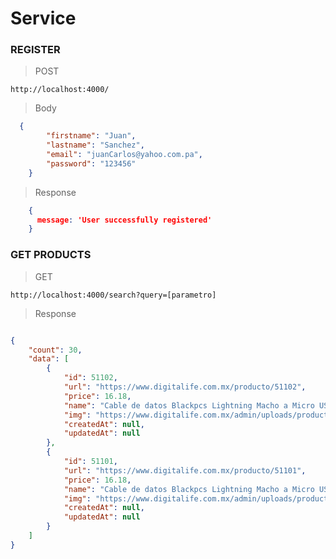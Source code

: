 # Service 


### REGISTER

> POST

```http://localhost:4000/```

>Body

```json
  {
        "firstname": "Juan",
        "lastname": "Sanchez",
        "email": "juanCarlos@yahoo.com.pa",
        "password": "123456"
    }

```

> Response 
```json
    { 
      message: 'User successfully registered' 
    }

```


### GET PRODUCTS 

 > GET
 
```http://localhost:4000/search?query=[parametro]```

> Response

```json

{
    "count": 30,
    "data": [
        {
            "id": 51102,
            "url": "https://www.digitalife.com.mx/producto/51102",
            "price": 16.18,
            "name": "Cable de datos Blackpcs Lightning Macho a Micro USB Macho 30cm Negro CABLDPP-1",
            "img": "https://www.digitalife.com.mx/admin/uploads/productos/CABLDPP1_1.jpg",
            "createdAt": null,
            "updatedAt": null
        },
        {
            "id": 51101,
            "url": "https://www.digitalife.com.mx/producto/51101",
            "price": 16.18,
            "name": "Cable de datos Blackpcs Lightning Macho a Micro USB Macho 30cm Blanco CAWDPP-1",
            "img": "https://www.digitalife.com.mx/admin/uploads/productos/CAWDPP1_1.jpg",
            "createdAt": null,
            "updatedAt": null
        }
    ]
}

```


